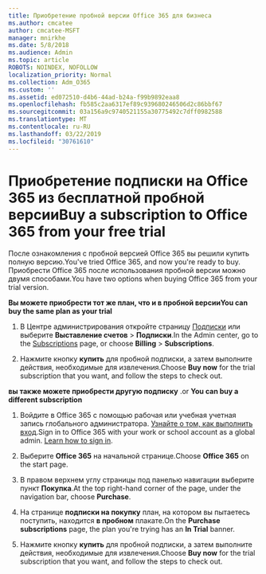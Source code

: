 ```yaml
---
title: Приобретение пробной версии Office 365 для бизнеса
ms.author: cmcatee
author: cmcatee-MSFT
manager: mnirkhe
ms.date: 5/8/2018
ms.audience: Admin
ms.topic: article
ROBOTS: NOINDEX, NOFOLLOW
localization_priority: Normal
ms.collection: Adm_O365
ms.custom: ''
ms.assetid: ed072510-d4b6-44ad-b24a-f99b9892eaa8
ms.openlocfilehash: fb585c2aa6317ef89c939680246506d2c86bbf67
ms.sourcegitcommit: 03a156a9c9740521155a30775492c7dff0982588
ms.translationtype: MT
ms.contentlocale: ru-RU
ms.lasthandoff: 03/22/2019
ms.locfileid: "30761610"
---
```

# <a name="buy-a-subscription-to-office-365-from-your-free-trial"></a><span data-ttu-id="e8d64-102">Приобретение подписки на Office 365 из бесплатной пробной версии</span><span class="sxs-lookup"><span data-stu-id="e8d64-102">Buy a subscription to Office 365 from your free trial</span></span>

<span data-ttu-id="e8d64-103">После ознакомления с пробной версией Office 365 вы решили купить полную версию.</span><span class="sxs-lookup"><span data-stu-id="e8d64-103">You've tried Office 365, and now you're ready to buy.</span></span> <span data-ttu-id="e8d64-104">Приобрести Office 365 после использования пробной версии можно двумя способами.</span><span class="sxs-lookup"><span data-stu-id="e8d64-104">You have two options when buying Office 365 from your trial version.</span></span>
  
 <span data-ttu-id="e8d64-105">**Вы можете приобрести тот же план, что и в пробной версии**</span><span class="sxs-lookup"><span data-stu-id="e8d64-105">**You can buy the same plan as your trial**</span></span>
  
1. <span data-ttu-id="e8d64-106">В Центре администрирования откройте страницу [Подписки](https://go.microsoft.com/fwlink/p/?linkid=842054) или выберите **Выставление счетов** \> **Подписки**.</span><span class="sxs-lookup"><span data-stu-id="e8d64-106">In the Admin center, go to the [Subscriptions](https://go.microsoft.com/fwlink/p/?linkid=842054) page, or choose **Billing** \> **Subscriptions**.</span></span>
    
2. <span data-ttu-id="e8d64-107">Нажмите кнопку **купить** для пробной подписки, а затем выполните действия, необходимые для извлечения.</span><span class="sxs-lookup"><span data-stu-id="e8d64-107">Choose **Buy now** for the trial subscription that you want, and follow the steps to check out.</span></span> 
    
<span data-ttu-id="e8d64-108">**вы также можете приобрести другую подписку** .</span><span class="sxs-lookup"><span data-stu-id="e8d64-108">or **You can buy a different subscription**</span></span>
  
1. <span data-ttu-id="e8d64-109">Войдите в Office 365 с помощью рабочая или учебная учетная запись глобального администратора. [Узнайте о том, как выполнить вход](https://support.office.com/article/e9eb7d51-5430-4929-91ab-6157c5a050b4).</span><span class="sxs-lookup"><span data-stu-id="e8d64-109">Sign in to Office 365 with your work or school account as a global admin. [Learn how to sign in](https://support.office.com/article/e9eb7d51-5430-4929-91ab-6157c5a050b4).</span></span>
    
2. <span data-ttu-id="e8d64-110">Выберите **Office 365** на начальной странице.</span><span class="sxs-lookup"><span data-stu-id="e8d64-110">Choose **Office 365** on the start page.</span></span> 
    
3. <span data-ttu-id="e8d64-111">В правом верхнем углу страницы под панелью навигации выберите пункт **Покупка**.</span><span class="sxs-lookup"><span data-stu-id="e8d64-111">At the top right-hand corner of the page, under the navigation bar, choose **Purchase**.</span></span>
    
4. <span data-ttu-id="e8d64-112">На странице **подписки на покупку** план, на котором вы пытаетесь поступить, находится **в пробном** плакате.</span><span class="sxs-lookup"><span data-stu-id="e8d64-112">On the **Purchase subscriptions** page, the plan you're trying has an **In Trial** banner.</span></span> 
    
5. <span data-ttu-id="e8d64-113">Нажмите кнопку **купить** для пробной подписки, а затем выполните действия, необходимые для извлечения.</span><span class="sxs-lookup"><span data-stu-id="e8d64-113">Choose **Buy now** for the trial subscription that you want, and follow the steps to check out.</span></span> 
    

